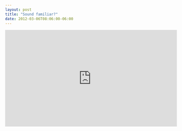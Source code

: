 ```yaml
---
layout: post
title: "Sound familiar?"
date: 2012-03-06T08:06:00-06:00
---
```

<iframe width="560" height="315" src="http://www.youtube.com/embed/zZgVRM-GjL4" frameborder="0" allowfullscreen></iframe>
